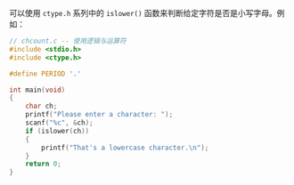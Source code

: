 可以使用 `ctype.h` 系列中的 `islower()` 函数来判断给定字符是否是小写字母。例如：

```c
// chcount.c -- 使用逻辑与运算符
#include <stdio.h>
#include <ctype.h>

#define PERIOD '.'

int main(void)
{
	char ch;
	printf("Please enter a character: ");
	scanf("%c", &ch);
	if (islower(ch)) 
	{
		printf("That's a lowercase character.\n");
	}
	return 0;
}
```

